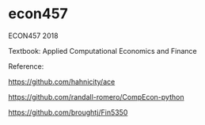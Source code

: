# econ457
ECON457 2018 

Textbook: Applied Computational Economics and Finance


Reference: 

https://github.com/hahnicity/ace

https://github.com/randall-romero/CompEcon-python

https://github.com/broughtj/Fin5350
